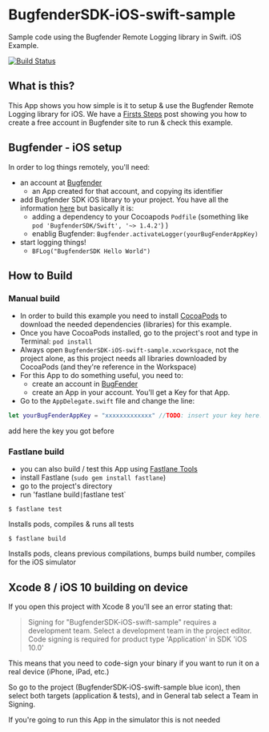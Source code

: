 # BugfenderSDK-iOS-swift-sample
Sample code using the Bugfender Remote Logging library in Swift. iOS Example.

[![Build Status](https://travis-ci.org/bugfender/BugfenderSDK-iOS-swift-sample.svg)](https://travis-ci.org/bugfender/BugfenderSDK-iOS-swift-sample)

## What is this?

This App shows you how simple is it to setup & use the Bugfender Remote Logging library for iOS. We have a [Firsts Steps](http://support.bugfender.com/getting-started/first-steps-with-bugfender) post showing you how to create a free account in Bugfender site to run & check this example.

## Bugfender - iOS setup

In order to log things remotely, you'll need:

- an account at [Bugfender](https://bugfender.com)
    - an App created for that account, and copying its identifier
- add Bugfender SDK iOS library to your project. You have all the information [here](https://bugfender.com/platforms/ios/) but basically it is:
    - adding a dependency to your Cocoapods `Podfile` (something like `pod 'BugfenderSDK/Swift', '~> 1.4.2'`) 
)
    - enablig Bugfender: `Bugfender.activateLogger(yourBugFenderAppKey)`
- start logging things!
    - `BFLog("BugfenderSDK Hello World")`
        

## How to Build

### Manual build

- In order to build this example you need to install [CocoaPods](https://cocoapods.org) to download the needed dependencies (libraries) for this example.
- Once you have CocoaPods installed, go to the project's root and type in Terminal:
`pod install`
- Always open `BugfenderSDK-iOS-swift-sample.xcworkspace`, not the project alone, as this project needs all libraries downloaded by CocoaPods (and they're reference in the Workspace)
- For this App to do something useful, you need to:
    - create an account in [BugFender](https://app.bugfender.com)
    - create an App in your account. You'll get a Key for that App.
- Go to the `AppDelegate.swift` file and change the line:

```swift
let yourBugFenderAppKey = "xxxxxxxxxxxxx" //TODO: insert your key here!
```

add here the key you got before

### Fastlane build

- you can also build / test this App using [Fastlane Tools](https://fastlane.tools)
- install Fastlane (`sudo gem install fastlane`)
- go to the project's directory
- run 'fastlane build` | `fastlane test`

`$ fastlane test`

Installs pods, compiles & runs all tests

`$ fastlane build`

Installs pods, cleans previous compilations, bumps build number, compiles for the iOS simulator

## Xcode 8 / iOS 10 building on device

If you open this project with Xcode 8 you'll see an error stating that:
> Signing for "BugfenderSDK-iOS-swift-sample" requires a development team. Select a development team in the project editor.
Code signing is required for product type 'Application' in SDK 'iOS 10.0'

This means that you need to code-sign your binary if you want to run it on a real device (iPhone, iPad, etc.)

So go to the project (BugfenderSDK-iOS-swift-sample blue icon), then select both targets (application & tests), and in General tab select a Team in Signing.

If you're going to run this App in the simulator this is not needed